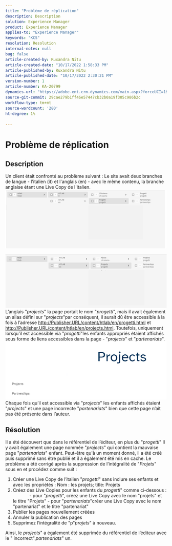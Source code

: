 ```yaml
---
title: "Problème de réplication"
description: Description
solution: Experience Manager
product: Experience Manager
applies-to: "Experience Manager"
keywords: "KCS"
resolution: Resolution
internal-notes: null
bug: false
article-created-by: Ruxandra Nitu
article-created-date: "10/17/2022 1:58:33 PM"
article-published-by: Ruxandra Nitu
article-published-date: "10/17/2022 2:30:21 PM"
version-number: 1
article-number: KA-20799
dynamics-url: "https://adobe-ent.crm.dynamics.com/main.aspx?forceUCI=1&pagetype=entityrecord&etn=knowledgearticle&id=dc9880c5-234e-ed11-bba2-0022480866ad"
source-git-commit: 29cae279b1ff46e57447cb32b0a19f305c986b2c
workflow-type: tm+mt
source-wordcount: '280'
ht-degree: 1%

---
```


# Problème de réplication

## Description


Un client était confronté au problème suivant : Le site avait deux branches de langue - l&#39;italien (it) et l&#39;anglais (en) - avec le même contenu, la branche anglaise étant une Live Copy de l&#39;italien.
![](assets/___dd0dcf2f-284e-ed11-bba2-0022480866ad___.png)

![](assets/___e50dcf2f-284e-ed11-bba2-0022480866ad___.png)
L’anglais &quot;*projects*&quot; la page portait le nom &quot;*progetti*&quot;, mais il avait également un alias défini sur &quot;*projects*&quot;par conséquent, il aurait dû être accessible à la fois à l’adresse http://Publisher.URL/content/htlab/en/progetti.html et http://Publisher.URL/content/htlab/en/projects.html.
Toutefois, uniquement lorsqu’il est accessible via &quot;*progetti*&quot;les enfants appropriés étaient affichés sous forme de liens accessibles dans la page - &quot;*projects*&quot; et &quot;*partenariats*&quot;.
![](assets/___ea0dcf2f-284e-ed11-bba2-0022480866ad___.png)
Chaque fois qu’il est accessible via &quot;*projects*&quot; les enfants affichés étaient &quot;*projects*&quot; et une page incorrecte &quot;*partenariats*&quot; bien que cette page n’ait pas été présente dans l’auteur.


## Résolution


Il a été découvert que dans le référentiel de l’éditeur, en plus du &quot;*progetti*&quot; Il y avait également une page nommée &quot;*projects*&quot; qui contient la mauvaise page &quot;*partenariats*&quot; enfant.
Peut-être qu&#39;à un moment donné, il a été créé puis supprimé sans être publié et il a également été mis en cache.
Le problème a été corrigé après la suppression de l’intégralité de &quot;*Projets*&quot; sous en et procédez comme suit :

1. Créer une Live Copy de l’italien &quot;*progetti*&quot; sans inclure ses enfants et avec les propriétés : Nom : les projets; title: Projets
2. Créez des Live Copies pour les enfants du *progetti*&quot; comme ci-dessous :              - pour &quot;*progetti*&quot;, créez une Live Copy avec le nom &quot;projets&quot; et le titre &quot;Projets&quot; - pour &quot;*partenariats*&quot;créer une Live Copy avec le nom &quot;partenariat&quot; et le titre &quot;partenariat&quot;
3. Publier les pages nouvellement créées
4. Annuler la publication des pages
5. Supprimez l’intégralité de &quot;p&quot;*projets*&quot; à nouveau.

Ainsi, le *projects*&quot; a également été supprimée du référentiel de l’éditeur avec le &quot; incorrect&quot;.*partenariats*&quot; un.
